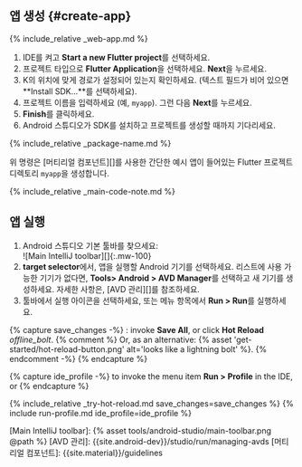 <div class="tab-pane active" id="androidstudio" role="tabpanel" aria-labelledby="androidstudio-tab" markdown="1">

## 앱 생성 {#create-app}

{% include_relative _web-app.md  %}

 1. IDE를 켜고 **Start a new Flutter project**를 선택하세요.
 1. 프로젝트 타입으로 **Flutter Application**을 선택하세요. **Next**을 누르세요.
 1. K의 위치에 맞게 경로가 설정되어 있는지 확인하세요.
    (텍스트 필드가 비어 있으면 **Install SDK...**를 선택하세요).
 1. 프로젝트 이름을 입력하세요 (예, `myapp`). 그런 다음 **Next**를 누르세요.
 1. **Finish**를 클릭하세요.
 1. Android 스튜디오가 SDK를 설치하고 프로젝트를 생성할 때까지 기다리세요.

{% include_relative _package-name.md  %}

위 명령은 [머티리얼 컴포넌트][]를 사용한 간단한 예시 앱이 들어있는 Flutter 프로젝트 디렉토리 `myapp`을 생성합니다.

{% include_relative _main-code-note.md  %}

## 앱 실행

 1. Android 스튜디오 기본 툴바를 찾으세요: <br>
    ![Main IntelliJ toolbar][]{:.mw-100}
 1. **target selector**에서, 앱을 실행할 Android 기기를 선택하세요.
    리스트에 사용 가능한 기기가 없다면, 
    **Tools> Android > AVD Manager**를 선택하고 새 기기를 생성하세요.
    자세한 사항은, [AVD 관리][]를 참조하세요.
 1. 툴바에서 실행 아이콘을 선택하세요, 
    또는 메뉴 항목에서 **Run > Run**를 실행하세요.

{% capture save_changes -%}
  : invoke **Save All**, or click **Hot Reload**
  <i class="material-icons align-bottom">offline_bolt</i>.
  {% comment %} Or, as an alternative:
    {% asset 'get-started/hot-reload-button.png' alt='looks like a lightning bolt' %}.
  {% endcomment -%}
{% endcapture %}

{% capture ide_profile -%}
  to invoke the menu item **Run > Profile** in the IDE, or
{% endcapture %}

{% include_relative _try-hot-reload.md save_changes=save_changes %}
{% include run-profile.md ide_profile=ide_profile %}

[Main IntelliJ toolbar]: {% asset tools/android-studio/main-toolbar.png @path %}
[AVD 관리]: {{site.android-dev}}/studio/run/managing-avds
[머티리얼 컴포넌트]: {{site.material}}/guidelines
</div>
